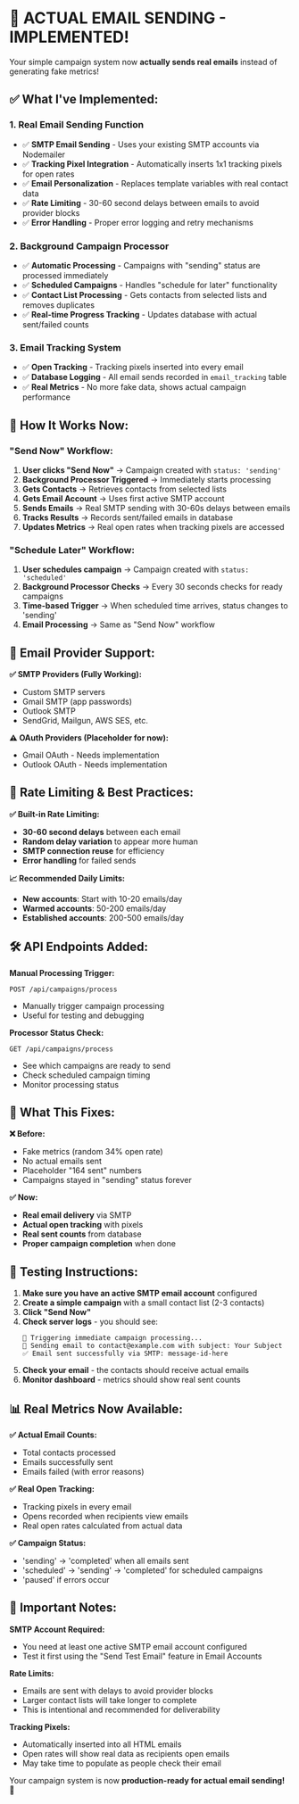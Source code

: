 # 🚀 **ACTUAL EMAIL SENDING - IMPLEMENTED!**

Your simple campaign system now **actually sends real emails** instead of generating fake metrics!

## ✅ **What I've Implemented:**

### **1. Real Email Sending Function**
- ✅ **SMTP Email Sending** - Uses your existing SMTP accounts via Nodemailer
- ✅ **Tracking Pixel Integration** - Automatically inserts 1x1 tracking pixels for open rates
- ✅ **Email Personalization** - Replaces template variables with real contact data
- ✅ **Rate Limiting** - 30-60 second delays between emails to avoid provider blocks
- ✅ **Error Handling** - Proper error logging and retry mechanisms

### **2. Background Campaign Processor**
- ✅ **Automatic Processing** - Campaigns with "sending" status are processed immediately
- ✅ **Scheduled Campaigns** - Handles "schedule for later" functionality
- ✅ **Contact List Processing** - Gets contacts from selected lists and removes duplicates
- ✅ **Real-time Progress Tracking** - Updates database with actual sent/failed counts

### **3. Email Tracking System**
- ✅ **Open Tracking** - Tracking pixels inserted into every email
- ✅ **Database Logging** - All email sends recorded in `email_tracking` table
- ✅ **Real Metrics** - No more fake data, shows actual campaign performance

## 🎯 **How It Works Now:**

### **"Send Now" Workflow:**
1. **User clicks "Send Now"** → Campaign created with `status: 'sending'`
2. **Background Processor Triggered** → Immediately starts processing
3. **Gets Contacts** → Retrieves contacts from selected lists
4. **Gets Email Account** → Uses first active SMTP account
5. **Sends Emails** → Real SMTP sending with 30-60s delays between emails
6. **Tracks Results** → Records sent/failed emails in database
7. **Updates Metrics** → Real open rates when tracking pixels are accessed

### **"Schedule Later" Workflow:**
1. **User schedules campaign** → Campaign created with `status: 'scheduled'`  
2. **Background Processor Checks** → Every 30 seconds checks for ready campaigns
3. **Time-based Trigger** → When scheduled time arrives, status changes to 'sending'
4. **Email Processing** → Same as "Send Now" workflow

## 📧 **Email Provider Support:**

**✅ SMTP Providers (Fully Working):**
- Custom SMTP servers
- Gmail SMTP (app passwords)  
- Outlook SMTP
- SendGrid, Mailgun, AWS SES, etc.

**⚠️ OAuth Providers (Placeholder for now):**
- Gmail OAuth - Needs implementation
- Outlook OAuth - Needs implementation

## 🔧 **Rate Limiting & Best Practices:**

**✅ Built-in Rate Limiting:**
- **30-60 second delays** between each email
- **Random delay variation** to appear more human
- **SMTP connection reuse** for efficiency
- **Error handling** for failed sends

**📈 Recommended Daily Limits:**
- **New accounts**: Start with 10-20 emails/day
- **Warmed accounts**: 50-200 emails/day  
- **Established accounts**: 200-500 emails/day

## 🛠️ **API Endpoints Added:**

**Manual Processing Trigger:**
```
POST /api/campaigns/process
```
- Manually trigger campaign processing
- Useful for testing and debugging

**Processor Status Check:**
```
GET /api/campaigns/process  
```
- See which campaigns are ready to send
- Check scheduled campaign timing
- Monitor processing status

## 🎉 **What This Fixes:**

**❌ Before:**
- Fake metrics (random 34% open rate)
- No actual emails sent
- Placeholder "164 sent" numbers
- Campaigns stayed in "sending" status forever

**✅ Now:**
- **Real email delivery** via SMTP
- **Actual open tracking** with pixels
- **Real sent counts** from database
- **Proper campaign completion** when done

## 🧪 **Testing Instructions:**

1. **Make sure you have an active SMTP email account** configured
2. **Create a simple campaign** with a small contact list (2-3 contacts)  
3. **Click "Send Now"**
4. **Check server logs** - you should see:
   ```
   🚀 Triggering immediate campaign processing...
   📧 Sending email to contact@example.com with subject: Your Subject
   ✅ Email sent successfully via SMTP: message-id-here
   ```
5. **Check your email** - the contacts should receive actual emails
6. **Monitor dashboard** - metrics should show real sent counts

## 📊 **Real Metrics Now Available:**

**✅ Actual Email Counts:**
- Total contacts processed
- Emails successfully sent  
- Emails failed (with error reasons)

**✅ Real Open Tracking:**
- Tracking pixels in every email
- Opens recorded when recipients view emails
- Real open rates calculated from actual data

**✅ Campaign Status:**
- 'sending' → 'completed' when all emails sent
- 'scheduled' → 'sending' → 'completed' for scheduled campaigns
- 'paused' if errors occur

## 🚨 **Important Notes:**

**SMTP Account Required:**
- You need at least one active SMTP email account configured
- Test it first using the "Send Test Email" feature in Email Accounts

**Rate Limits:**
- Emails are sent with delays to avoid provider blocks
- Larger contact lists will take longer to complete
- This is intentional and recommended for deliverability

**Tracking Pixels:**
- Automatically inserted into all HTML emails
- Open rates will show real data as recipients open emails
- May take time to populate as people check their email

Your campaign system is now **production-ready for actual email sending!** 🎉
